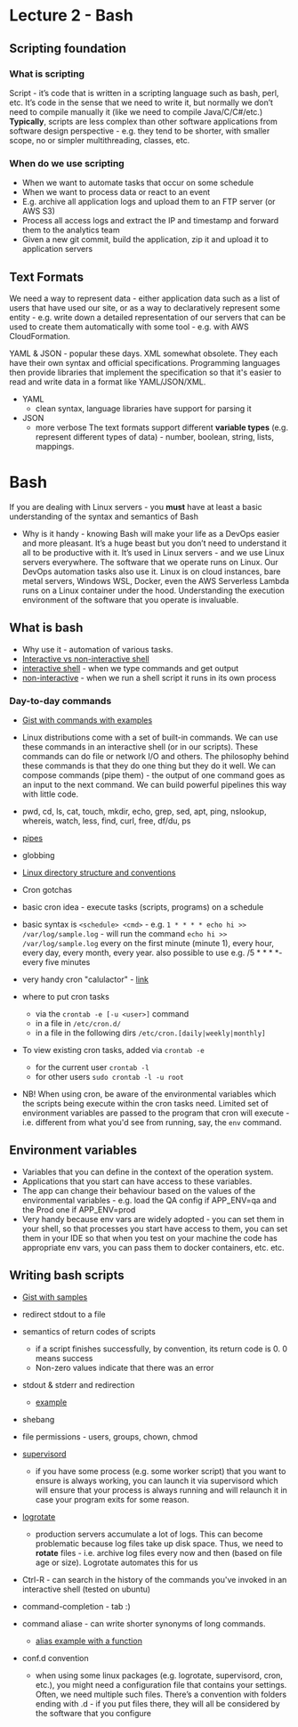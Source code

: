 # Lecture 2 - Bash
## Scripting foundation

### What is scripting
Script - it’s code that is written in a scripting language such as bash, perl, etc.
It’s code in the sense that we need to write it, but normally we don’t need to compile manually it (like we need to compile Java/C/C#/etc.)
__Typically__, scripts are less complex than other software applications from software design perspective - e.g. they tend to be shorter, with smaller scope, no or simpler multithreading, classes, etc.
### When do we use scripting
* When we want to automate tasks that occur on some schedule
* When we want to process data or react to an event
* E.g. archive all application logs and upload them to an FTP server (or AWS S3)
* Process all access logs and extract the IP and timestamp and forward them to the analytics team
* Given a new git commit, build the application, zip it and upload it to application servers
## Text Formats
We need a way to represent data -  either application data such as a list of users that have used our site, or as a way to declaratively represent some entity - e.g. write down a detailed representation of our servers that can be used to create them automatically with some tool - e.g. with AWS CloudFormation. 

YAML & JSON - popular these days. XML somewhat obsolete. They each have their own syntax and official specifications. Programming languages then provide libraries that implement the specification so that it's easier to read and write data in a format like YAML/JSON/XML.
*  YAML
    * clean syntax, language libraries have support for parsing it
* JSON
    * more verbose
The text formats support different __variable types__ (e.g. represent different types of data) - number, boolean, string, lists, mappings.
​
# Bash
If you are dealing with Linux servers - you __must__ have at least a basic understanding of the syntax and semantics of Bash

* Why is it handy - knowing Bash will make your life as a DevOps easier and more pleasant. It’s a huge beast but you don’t need to understand it all to be productive with it. It’s used in Linux servers - and we use Linux servers everywhere. The software that we operate runs on Linux. Our DevOps automation tasks also use it. Linux is on cloud instances, bare metal servers, Windows WSL, Docker, even the AWS Serverless Lambda runs on a Linux container under the hood. Understanding the execution environment of the software that you operate is invaluable. 
## What is bash
* Why use it - automation of various tasks.
* [Interactive vs non-interactive shell](https://unix.stackexchange.com/questions/43385/what-do-you-mean-by-interactive-shell)
* [interactive shell](https://imgur.com/3X3TB1t) - when we type commands and get output
* [non-interactive](https://imgur.com/SvXx9EW) - when we run a shell script it runs in its own process
### Day-to-day commands 
* [Gist with commands with examples](https://gist.github.com/jorotenev/ef2c84860fb7df87c2bcb7737bf9ffad#file-linux-commands-sh)
* Linux distributions come with a set of built-in commands. We can use these commands in an interactive shell (or in our scripts). These commands can do file or network I/O and others. The philosophy behind these commands is that they do one thing but they do it well. We can compose commands (pipe them) - the output of one command goes as an input to the next command. We can build powerful pipelines this way with little code.
* pwd, cd, ls, cat, touch, mkdir, echo, grep, sed, apt, ping, nslookup, whereis, watch, less, find, curl, free, df/du, ps
* [pipes](https://www.google.com/url?q=https://ryanstutorials.net/linuxtutorial/piping.php&sa=D&ust=1573068867579000&usg=AFQjCNH9mbHvyyHYaq22jS7CEHfisjM0zQ)
* globbing
 * [Linux directory structure and conventions](https://imgur.com/GncnnQA)
* Cron gotchas
* basic cron idea -  execute tasks (scripts, programs) on a schedule
* basic syntax is `<schedule> <cmd>` - e.g. `1 * * * * echo hi >> /var/log/sample.log` - will run the command `echo hi >> /var/log/sample.log` every on the first minute (minute 1), every hour, every day, every month, every year.
also possible to use e.g. /5 * * * *- every five minutes
* very handy cron "calulactor" - [link](https://crontab.guru/#5_1_*_*_1)
* where to put cron tasks
    * via the `crontab -e [-u <user>]` command
    * in a file in `/etc/cron.d/`
    * in a file in the following dirs `/etc/cron.[daily|weekly|monthly]`
* To view existing cron tasks, added via `crontab -e`
    * for the current user `crontab -l`
    * for other users `sudo crontab -l -u root`

* NB! When using cron, be aware of the environmental variables which the scripts being execute within the cron tasks need. Limited set of environment variables are passed to the program that cron will execute - i.e. different from what you'd see from running, say, the `env` command.
## Environment variables
* Variables that you can define in the context of the operation system.  
* Applications that you start can have access to these variables.  
* The app can change their behaviour based on the values of the environmental variables - e.g. load the QA config if APP_ENV=qa and the Prod one if APP_ENV=prod
* Very handy because env vars are widely adopted - you can set them in your shell, so that processes you start have access to them, you can set them in your IDE so that when you test on your machine the code has appropriate env vars, you can pass them to docker containers, etc. etc.
## Writing bash scripts
* [Gist with samples](https://gist.github.com/jorotenev/ef2c84860fb7df87c2bcb7737bf9ffad#file-bash-example-sh)
* redirect stdout to a file
* semantics of return codes of scripts 
    * if a script finishes successfully, by convention, its return code is 0. 0 means success
    * Non-zero values indicate that there was an error
* stdout & stderr and redirection
    * [example](https://gist.github.com/jorotenev/ef2c84860fb7df87c2bcb7737bf9ffad#file-bash-stdout-stderr-sh)
* shebang
* file permissions - users, groups, chown, chmod

* [supervisord](http://supervisord.org/configuration.html)
    * if you have some process (e.g. some worker script) that you want to ensure is always working, you can launch it via supervisord which will ensure that your process is always running and will relaunch it in case your program exits for some reason. 
* [logrotate](https://www.thegeekstuff.com/2010/07/logrotate-examples/)
    * production servers accumulate a lot of logs. This can become problematic because log files take up disk space. Thus, we need to __rotate__ files - i.e. archive log files every now and then (based on file age or size). Logrotate automates this for us
* Ctrl-R - can search in the history of the commands you've invoked in an interactive shell (tested on ubuntu)

* command-completion - tab :)
* command aliase - can write shorter synonyms of long commands.
    * [alias example with a function](https://gist.github.com/jorotenev/ef2c84860fb7df87c2bcb7737bf9ffad#file-bash_aliases)
* conf.d convention
    * when using some linux packages (e.g. logrotate, supervisord, cron, etc.), you might need a configuration file that contains your settings. Often, we need multiple such files. There’s a convention with folders ending with .d - if you put files there, they will all be considered by the software that you configure

